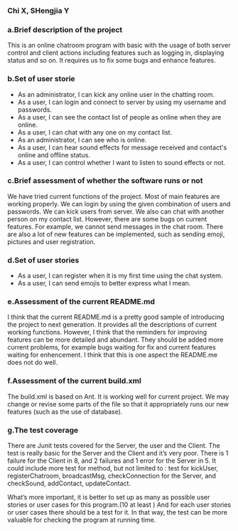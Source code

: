 ### Chi X, SHengjia Y





### a.Brief description of the project
This is an online chatroom program with basic with the usage of both server control and client actions including features such as logging in, displaying status and so on. It requires us to fix some bugs and enhance features.

### b.Set of user storie
- As an administrator, I can kick any online user in the chatting room.
- As a user, I can login and connect to server by using my username and passwords.
- As a user, I can see the contact list of people as online when they are online.
- As a user, I can chat with any one on my contact list.
- As an administrator, I can see who is online.
- As a user, I can hear sound effects for message received and contact's online and offline status.
- As a user, I can control whether I want to listen to sound effects or not.

### c.Brief assessment of whether the software runs or not
We have tried current functions of the project. Most of main features are working properly. We can login by using the given combination of users and passwords. We can kick users from server. We also can chat with another person on my contact list. However, there are some bugs on current features. For example, we cannot send messages in the chat room. There are also a lot of new features can be implemented, such as sending emoji, pictures and user registration.

### d.Set of user stories
- As a user, I can register when it is my first time using the chat system.
- As a user, I can send emojis to better express what I mean.

### e.Assessment of the current README.md
I think that the current README.md is a pretty good sample of introducing the project to next generation. It provides all the descriptions of current working functions. However, I think that the reminders for improving features can be more detailed and abundant. They should be added more current problems, for example bugs waiting for fix and current features waiting for enhencement. I think that this is one aspect the README.me does not do well.

### f.Assessment of the current build.xml
The build.xml is based on Ant. It is working well for current project. We may change or revise some parts of the file so that it appropriately runs our new features (such as the use of database).

### g.The test coverage
There are Junit tests covered for the Server, the user and the Client. The test is really basic for the Server and the Client and it’s very poor. There is 1 failure for the Client in 8, and 2 failures and 1 error for the Server in 5. It could include more test for method, but not limited to : test for kickUser, registerChatroom, broadcastMsg,  checkConnection for the Server, and checkSound, addContact, updateContact.

What’s more important, it is better to set up as many as possible user stories or user cases for this program.(10 at least ) And for each user stories or user cases there should be a test for it. In that way, the test can be more valuable for checking the program at running time.
